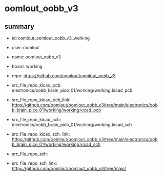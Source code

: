 # oomlout_oobb_v3
 
## summary 
* id: oomlout_oomlout_oobb_v3_working
* user: oomlout
* name: oomlout_oobb_v3
* board: working
* repo: https://github.com/oomlout/oomlout_oobb_v3
* src_file_repo_kicad_pcb: electronics/oobb_brain_pico_01/working/working.kicad_pcb
* src_file_repo_kicad_pcb_link: https://github.com/oomlout/oomlout_oobb_v3/tree/main/electronics/oobb_brain_pico_01/working/working.kicad_pcb
* src_file_repo_kicad_sch: electronics/oobb_brain_pico_01/working/working.kicad_sch
* src_file_repo_kicad_sch_link: https://github.com/oomlout/oomlout_oobb_v3/tree/main/electronics/oobb_brain_pico_01/working/working.kicad_sch

* src_file_repo_sch: 
* src_file_repo_sch_link: https://github.com/oomlout/oomlout_oobb_v3/tree/main/




